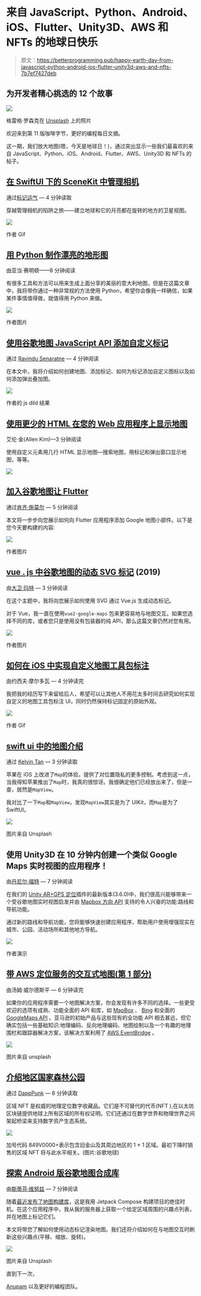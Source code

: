 # 来自 JavaScript、Python、Android、iOS、Flutter、Unity3D、AWS 和 NFTs 的地球日快乐

> 原文：<https://betterprogramming.pub/happy-earth-day-from-javascript-python-android-ios-flutter-unity3d-aws-and-nfts-7b7ef7427deb>

## 为开发者精心挑选的 12 个故事

![](img/aa3bb3b7baf9402f4b444c31d4c118fd.png)

格雷格·罗森克在 [Unsplash](https://unsplash.com?utm_source=medium&utm_medium=referral) 上的照片

欢迎来到第 11 版咖啡字节，更好的编程每日文摘。

这一期，我们放大地图(嗯，今天是地球日！)，通过突出显示一些我们最喜欢的来自 JavaScript、Python、iOS、Android、Flutter、AWS、Unity3D 和 NFTs 的帖子。

## [在 SwiftUI 下的 SceneKit 中管理相机](/managing-the-camera-in-scenekit-under-swiftui-6608e7a0de52)

通过[标记运气](https://medium.com/u/cad7f7bef2a?source=post_page-----7b7ef7427deb--------------------------------) — 4 分钟读取

穿越管理相机的陷阱之旅——建立地球和它的月亮都在旋转的地方的卫星视图。

![](img/03e0fc985ea07bd2529a545ede473d89.png)

作者 Gif

## [用 Python 制作漂亮的地形图](https://medium.com/towards-data-science/creating-beautiful-topography-maps-with-python-efced5507aa3)

由亚当·赛明顿——8 分钟阅读

有很多工具和方法可以用来生成上面分享的美丽的意大利地图，但是在这篇文章中，我将带你通过一种非常规的方法使用 Python，希望你会像我一样确信，如果某件事情值得做，就值得用 Python 来做。

[![](img/ee0adcd6349dc6c00d075032987b635d.png)](https://medium.com/towards-data-science/creating-beautiful-topography-maps-with-python-efced5507aa3)

作者图片

## [使用谷歌地图 JavaScript API 添加自定义标记](https://javascript.plainenglish.io/add-custom-markers-with-the-google-maps-javascript-api-43e8b83f4f7d)

通过 [Ravindu Senaratne](https://medium.com/u/fa8a7e85927d?source=post_page-----7b7ef7427deb--------------------------------) — 4 分钟阅读

在本文中，我将介绍如何创建地图、添加标记、如何为标记添加自定义图标以及如何添加弹出叠加图。

![](img/27da67e84db71282bc424c819bfe6e1c.png)

作者的 js dild 结果

## [使用更少的 HTML 在您的 Web 应用程序上显示地图](/a-simple-map-with-less-html-cda03679ea18)

艾伦·金(Allen Kim)—3 分钟阅读

使用自定义元素用几行 HTML 显示地图—搜索地图，用标记和弹出窗口显示地图，等等。

[![](img/ae27cea2cd1914861c5e1fa06d84d471.png)](https://betterprogramming.pub/a-simple-map-with-less-html-cda03679ea18)

## [加入谷歌地图让 Flutter](https://medium.com/flutter/google-maps-and-flutter-cfb330f9a245)

通过[肯齐·施莫尔](https://medium.com/u/d46c128329ea?source=post_page-----7b7ef7427deb--------------------------------) — 5 分钟阅读

本文将一步步向您展示如何向 Flutter 应用程序添加 Google 地图小部件。以下是您今天要构建的内容:

[![](img/a547abffe17f5bd56a3b91da6cbc7ff7.png)](https://medium.com/flutter/google-maps-and-flutter-cfb330f9a245)

作者图片

## [vue . js 中谷歌地图的动态 SVG 标记](/dynamic-svg-markers-for-google-maps-in-vue-js-7541fa1a54a) (2019)

由[大卫·玛特](https://medium.com/u/2bf4bb8c7f86?source=post_page-----7b7ef7427deb--------------------------------) — 3 分钟阅读

在这个主题中，我将向您展示如何使用 SVG 通过 Vue.js 生成动态标记。

对于 Vue，我一直在使用`vue2-google-maps` 包来更容易地与地图交互。如果您选择不同的库，或者您只是使用没有包装器的纯 API，那么这篇文章仍然对您有用。

[![](img/533be324327ae8d960673c097034009a.png)](https://betterprogramming.pub/dynamic-svg-markers-for-google-maps-in-vue-js-7541fa1a54a)

作者图片

## [如何在 iOS 中实现自定义地图工具包标注](/how-to-implement-a-custom-mapkit-callout-in-ios-e452cda98278)

由约西夫·摩尔多瓦 — 4 分钟读完

我把我的经历写下来留给后人，希望可以让其他人不用花太多时间去研究如何实现自定义的地图工具包标注 UI，同时仍然保持标记固定的原始外观。

![](img/8893b7a856c199589a644fc90ad16eb4.png)

作者 Gif

## [swift ui 中的地图介绍](/an-introduction-to-map-in-swiftui-ec3a310fcbbd)

通过 [Kelvin Tan](https://medium.com/u/aa2fd093903e?source=post_page-----7b7ef7427deb--------------------------------) — 3 分钟读取

苹果在 iOS 上改进了`Map`的体验，提供了对位置隐私的更多控制。考虑到这一点，当我得知苹果推出了`Map`时，我真的很惊讶。我很确定他们已经放出来了，但是一查，居然是`MapView`。

我对比了一下`Map`和`MapView`，发现`MapView`其实是为了 UIKit，而`Map`是为了 SwiftUI。

[![](img/b5ec4ced666fc6c29911bdf1875e5723.png)](https://betterprogramming.pub/an-introduction-to-map-in-swiftui-ec3a310fcbbd)

图片来自 Unsplash

## 使用 Unity3D 在 10 分钟内创建一个类似 Google Maps 实时视图的应用程序！

由[丹尼尔·福特](https://medium.com/u/4e878d7d9e45?source=post_page-----7b7ef7427deb--------------------------------) — 7 分钟阅读

在我们的 [Unity AR+GPS 定位](https://assetstore.unity.com/packages/tools/integration/ar-gps-location-134882)插件的最新版本(3.6.0)中，我们很高兴能够带来一个受谷歌地图实时视图启发并由 [Mapbox 方向 API](https://docs.mapbox.com/help/glossary/directions-api/) 支持的令人兴奋的功能:路线和导航功能。

通过新的路线和导航功能，您将能够快速创建应用程序，帮助用户使用增强现实在城市、公园、活动场所和其他地方导航。

[![](img/0353e465d92a60e3ca56a2dc5cc98878.png)](https://medium.com/@daniel.mbfm/create-a-google-maps-live-view-like-application-in-unity3d-in-10-minutes-3265d6fc6b5d)

作者演示

## [带 AWS 定位服务的交互式地图(第 1 部分)](https://tomwilderspin.medium.com/interactive-maps-with-aws-location-service-part-1-c423a38ce37e)

由汤姆·威尔德斯平 — 6 分钟读完

如果你的应用程序需要一个地图解决方案，你会发现有许多不同的选择。一些更受欢迎的选项有成熟、功能全面的 API 和库，如 [MapBox](https://www.mapbox.com/) 、 [Bing](https://www.bingmapsportal.com/) 和全面的 [GoogleMaps API](https://cloud.google.com/maps-platform) 。亚马逊的初始产品与这些现有的全功能 API 相去甚远，但它确实包括一些基础知识:地理编码、反向地理编码、地图绘制以及一个有趣的地理围栏和跟踪器解决方案，该解决方案利用了 [AWS EventBridge](https://aws.amazon.com/eventbridge) 。

[![](img/100a6718ba4952f893f9081e278be07c.png)](https://tomwilderspin.medium.com/interactive-maps-with-aws-location-service-part-1-c423a38ce37e)

图片来自 unsplash

## [介绍地区国家森林公园](https://medium.com/area-tokens/introducing-area-tokens-81931cbcc3dd)

通过 [DappPunk](https://medium.com/u/33d2912d1891?source=post_page-----7b7ef7427deb--------------------------------) — 6 分钟读取

区域 NFT 是权威的地理定位数字收藏品。它们是不可替代的代币(NFT ),在以太坊区块链提供地球上所有区域的所有权证明。它们还通过在数字世界和物理世界之间架起桥梁来支持数字资产生态系统。

[![](img/bf9380d41f23621f48225ee96ba111a6.png)](https://medium.com/area-tokens/introducing-area-tokens-81931cbcc3dd)

加号代码 849V0000+表示包含旧金山及其周边地区的 1 × 1 区域。最初下降时销售的区域 NFT 将与此水平相关。(图片:谷歌地球)

## [探索 Android 版谷歌地图合成库](/exploring-google-map-compose-library-for-android-af2a784f9508)

由[斯蒂芬·维努兹](https://medium.com/u/c11030d62971?source=post_page-----7b7ef7427deb--------------------------------) — 7 分钟阅读

随着[最近发布了](https://cloud.google.com/blog/products/maps-platform/compose-maps-sdk-android-now-available)[地图构建库](https://github.com/googlemaps/android-maps-compose)，这是我用 Jetpack Compose 构建项目的绝佳时机。在这个应用程序中，我从我的服务器上获取一个给定区域周围的兴趣点列表，并在地图上标记它们。

本文将带您了解如何使用动态标记渲染地图。我们还将介绍如何在与地图交互时刷新这些兴趣点(平移、缩放、旋转)。

[![](img/ada80b01e91497bc260b8237e14d2048.png)](https://betterprogramming.pub/exploring-google-map-compose-library-for-android-af2a784f9508)

图片来自 Unsplash

直到下一次，

[Anupam](https://medium.com/u/9833cc01f515?source=post_page-----7b7ef7427deb--------------------------------) 以及更好的编程团队。